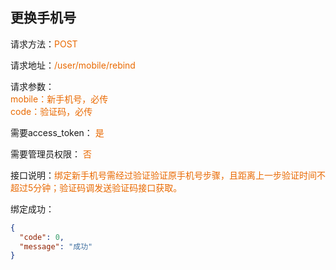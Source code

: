 ## 更换手机号

<p>请求方法：<span style="color:#e96900">POST</p>
<p>请求地址：<span style="color:#e96900">/user/mobile/rebind</span></p>
<p>请求参数：
<br>
<span style="color:#e96900">mobile：新手机号，必传</span>
<br>
<span style="color:#e96900">code：验证码，必传</span>
</p>
<p>需要access_token： <span style="color:#e96900">是</span></p>
<p>需要管理员权限： <span style="color:#e96900">否</span></p>
<p>接口说明：<span style="color:#e96900">绑定新手机号需经过验证验证原手机号步骤，且距离上一步验证时间不超过5分钟；验证码调发送验证码接口获取。</span></p>
<p></p>
绑定成功：

```json
{
  "code": 0,
  "message": "成功"
}
```